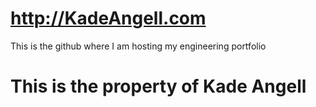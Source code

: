 # http://KadeAngell.com
 This is the github where I am hosting my engineering portfolio
# This is the property of Kade Angell
